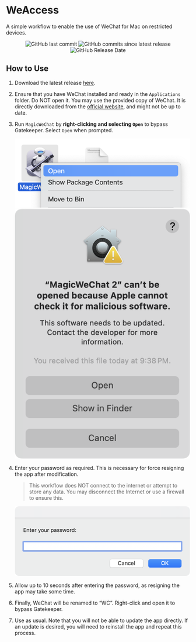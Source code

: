 # WeAccess

A simple workflow to enable the use of WeChat for Mac on restricted devices.

<div align="center">

![GitHub last commit](https://img.shields.io/github/last-commit/mrmagic2020/WeAccess)
![GitHub commits since latest release](https://img.shields.io/github/commits-since/mrmagic2020/WeAccess/latest?label=since%20release)
![GitHub Release Date](https://img.shields.io/github/release-date/mrmagic2020/WeAccess)

</div>

## How to Use

1. Download the latest release [here](https://github.com/mrmagic2020/WeAccess/latest).

2. Ensure that you have WeChat installed and ready in the `Applications` folder. Do NOT open it. You may use the provided copy of WeChat. It is directly downloaded from the [official website](https://mac.weixin.qq.com/?lang=en), and might not be up to date.

3. Run `MagicWeChat` by **right-clicking and selecting `Open`** to bypass Gatekeeper. Select `Open` when prompted.

    ![Image 1](https://github.com/mrmagic2020/WeAccess/blob/main/Assets/Image%201.png?raw=true)
    ![Image 2](https://github.com/mrmagic2020/WeAccess/blob/main/Assets/Image%202.png?raw=true)

4. Enter your password as required. This is necessary for force resigning the app after modification.

    > This workflow does NOT connect to the internet or attempt to store any data. You may disconnect the Internet or use a firewall to ensure this.

    ![Image 3](https://github.com/mrmagic2020/WeAccess/blob/main/Assets/Image%203.png?raw=true)

5. Allow up to 10 seconds after entering the password, as resigning the app may take some time.

6. Finally, WeChat will be renamed to “WC”. Right-click and open it to bypass Gatekeeper.

7. Use as usual. Note that you will not be able to update the app directly. If an update is desired, you will need to reinstall the app and repeat this process.
